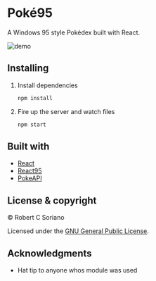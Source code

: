 # Poké95

A Windows 95 style Pokédex built with React.

![demo](https://poke95.now.sh/demo.png)

## Installing

1. Install dependencies

   ```bash
   npm install
   ```

2. Fire up the server and watch files

   ```bash
   npm start
   ```

## Built with

- [React](https://reactjs.org)
- [React95](https://github.com/arturbien/React95)
- [PokeAPI](https://pokeapi.co)

## License & copyright

© Robert C Soriano

Licensed under the [GNU General Public License](LICENSE.md).

## Acknowledgments

- Hat tip to anyone whos module was used
